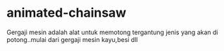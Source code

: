 # animated-chainsaw
Gergaji mesin adalah alat untuk memotong tergantung jenis yang akan di potong..mulai dari gergaji mesin kayu,besi dll
